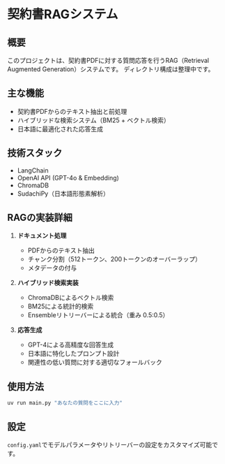 # 契約書RAGシステム

## 概要
このプロジェクトは、契約書PDFに対する質問応答を行うRAG（Retrieval Augmented Generation）システムです。
ディレクトリ構成は整理中です。

## 主な機能
- 契約書PDFからのテキスト抽出と前処理
- ハイブリッドな検索システム（BM25 + ベクトル検索）
- 日本語に最適化された応答生成

## 技術スタック
- LangChain
- OpenAI API (GPT-4o & Embedding)
- ChromaDB
- SudachiPy（日本語形態素解析）

## RAGの実装詳細
1. **ドキュメント処理**
   - PDFからのテキスト抽出
   - チャンク分割（512トークン、200トークンのオーバーラップ）
   - メタデータの付与

2. **ハイブリッド検索実装**
   - ChromaDBによるベクトル検索
   - BM25による統計的検索
   - Ensembleリトリーバーによる統合（重み 0.5:0.5）

3. **応答生成**
   - GPT-4による高精度な回答生成
   - 日本語に特化したプロンプト設計
   - 関連性の低い質問に対する適切なフォールバック

## 使用方法
```bash
uv run main.py "あなたの質問をここに入力"
```

## 設定
`config.yaml`でモデルパラメータやリトリーバーの設定をカスタマイズ可能です。
